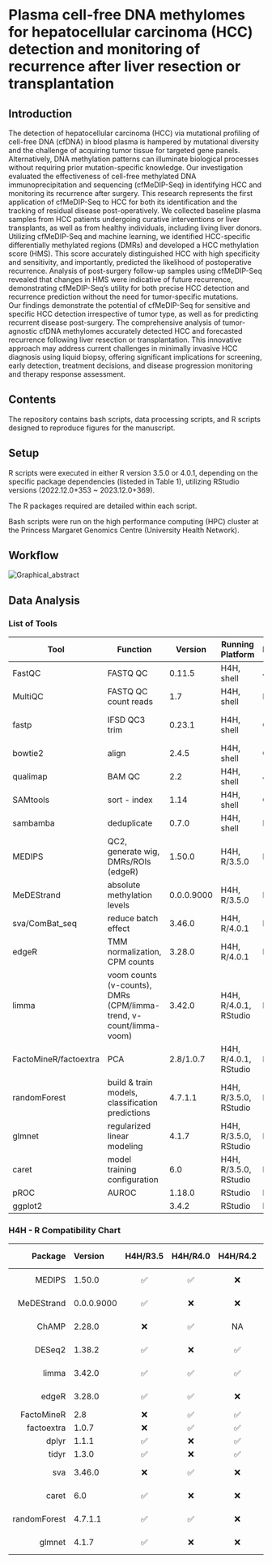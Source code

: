 # Plasma cell-free DNA methylomes for hepatocellular carcinoma (HCC) detection and monitoring of recurrence after liver resection or transplantation

## Introduction
The detection of hepatocellular carcinoma (HCC) via mutational profiling of cell-free DNA (cfDNA) in blood plasma is hampered by mutational diversity and the challenge of acquiring tumor tissue for targeted gene panels. Alternatively, DNA methylation patterns can illuminate biological processes without requiring prior mutation-specific knowledge. Our investigation evaluated the effectiveness of cell-free methylated DNA immunoprecipitation and sequencing (cfMeDIP-Seq) in identifying HCC and monitoring its recurrence after surgery.
This research represents the first application of cfMeDIP-Seq to HCC for both its identification and the tracking of residual disease post-operatively. We collected baseline plasma samples from HCC patients undergoing curative interventions or liver transplants, as well as from healthy individuals, including living liver donors. Utilizing cfMeDIP-Seq and machine learning, we identified HCC-specific differentially methylated regions (DMRs) and developed a HCC methylation score (HMS). This score accurately distinguished HCC with high specificity and sensitivity, and importantly, predicted the likelihood of postoperative recurrence. Analysis of post-surgery follow-up samples using cfMeDIP-Seq revealed that changes in HMS were indicative of future recurrence, demonstrating cfMeDIP-Seq’s utility for both precise HCC detection and recurrence prediction without the need for tumor-specific mutations.  
Our findings demonstrate the potential of cfMeDIP-Seq for sensitive and specific HCC detection irrespective of tumor type, as well as for predicting recurrent disease post-surgery. The comprehensive analysis of tumor-agnostic cfDNA methylomes accurately detected HCC and forecasted recurrence following liver resection or transplantation. This innovative approach may address current challenges in minimally invasive HCC diagnosis using liquid biopsy, offering significant implications for screening, early detection, treatment decisions, and disease progression monitoring and therapy response assessment.

## Contents
The repository contains bash scripts, data processing scripts, and R scripts designed to reproduce figures for the manuscript.

## Setup
R scripts were executed in either R version 3.5.0 or 4.0.1, depending on the specific package dependencies (listeded in Table 1), utilizing RStudio versions (2022.12.0+353 ~ 2023.12.0+369).  

The R packages required are detailed within each script.  

Bash scripts were run on the high performance computing (HPC) cluster at the Princess Margaret Genomics Centre (University Health Network).

## Workflow
![Graphical_abstract](https://github.com/pughlab/HCC_cfMeDIP/assets/109993615/91b31a5c-1920-4214-99c9-5d5c28981fb4)

## Data Analysis
### List of Tools
| Tool         | Function                                   | Version    | Running Platform  | Language | Alternative                | Link                                                             |
|--------------|--------------------------------------------|------------|-------------------|----------|----------------------------|------------------------------------------------------------------|
| FastQC       | FASTQ QC                                   | 0.11.5     | H4H, shell        | Java     |                            | http://www.bioinformatics.babraham.ac.uk/projects/fastqc        |
| MultiQC      | FASTQ QC count reads                       | 1.7        | H4H, shell        | Python   |                            | https://multiqc.info                                             |
| fastp        | IFSD QC3 trim                              | 0.23.1     | H4H, shell        | C++      | Trim Galore, Trimmomatic, Cutadapt | https://github.com/OpenGene/fastp                  |
| bowtie2      | align                                      | 2.4.5      | H4H, shell        | C++      | BWA-mem                     | https://bowtie-bio.sourceforge.net/bowtie2/index.shtml          |
| qualimap     | BAM QC                                     | 2.2        | H4H, shell        | Java     |                            | http://qualimap.conesalab.org                                   |
| SAMtools     | sort - index                               | 1.14       | H4H, shell        | C        | Picard                      | http://www.htslib.org                                           |
| sambamba     | deduplicate                                | 0.7.0      | H4H, shell        | D        | SAMtools, Picard            | https://lomereiter.github.io/sambamba                           |
| MEDIPS       | QC2, generate wig, DMRs/ROIs (edgeR)       | 1.50.0     | H4H, R/3.5.0      | R        | DESeq2                      | https://doi.org/doi:10.18129/B9.bioc.MEDIPS                     |
| MeDEStrand   | absolute methylation levels                | 0.0.0.9000 | H4H, R/3.5.0      | R        |                            | https://github.com/jxu1234/MeDEStrand                           |
| sva/ComBat_seq | reduce batch effect                       | 3.46.0     | H4H, R/4.0.1      | R        |                            | https://github.com/zhangyuqing/ComBat-seq                       |
| edgeR        | TMM normalization, CPM counts              | 3.28.0     | H4H, R/4.0.1      | R        |                            | https://bioconductor.org/packages/release/bioc/html/edgeR.html  |
| limma        | voom counts (v-counts), DMRs (CPM/limma-trend, v-count/limma-voom) | 3.42.0 | H4H, R/4.0.1, RStudio | R  |                            | https://bioconductor.org/packages/release/bioc/html/limma.html  |
| FactoMineR/factoextra | PCA                              | 2.8/1.0.7  | H4H, R/4.0.1, RStudio | R  |                            | https://rpkgs.datanovia.com/factoextra/index.html               |
| randomForest | build & train models, classification predictions | 4.7.1.1  | H4H, R/3.5.0, RStudio | R  |                            | https://www.stat.berkeley.edu/users/breiman/RandomForests       |
| glmnet       | regularized linear modeling                | 4.1.7      | H4H, R/3.5.0, RStudio | R  |                            | https://glmnet.stanford.edu/index.html                          |
| caret        | model training configuration               | 6.0        | H4H, R/3.5.0, RStudio | R  |                            | https://topepo.github.io/caret                                  |
| pROC         | AUROC                                      | 1.18.0     | RStudio           | R        |                            | https://xrobin.github.io/pROC                                   |
| ggplot2      |                                            | 3.4.2      | RStudio           | R        |                            | https://ggplot2.tidyverse.org                                   |

### H4H - R Compatibility Chart

|      Package | Version    | H4H/R3.5 | H4H/R4.0 | H4H/R4.2 | --mem  | Running Time |
| -----------: | :--------- | :------: | :------: | :------: | ------ | ------------ |
|       MEDIPS | 1.50.0     |   ✅    |    ✅     |  ❌  | ≥ 180G | ~1 day       |
|   MeDEStrand | 0.0.0.9000 |    ✅    |  ❌  |  ❌  | ≥ 180G | 1~2 days     |
|        ChAMP | 2.28.0     |  ❌  |    ✅     |    NA    | ≥ 300G | 1~2 days     |
|       DESeq2 | 1.38.2     |    ✅     |  ❌  |    ✅     | ≥ 180G | ~1 day       |
|        limma | 3.42.0     |    ✅     |    ✅     |    ✅     |        | 1~2 days     |
|        edgeR | 3.28.0     |    ✅     |    ✅    |  ❌  |        | 1~2 days     |
|   FactoMineR | 2.8        |  ❌  |    ✅    |    ✅    |        |              |
|   factoextra | 1.0.7      |  ❌  |    ✅     |    ✅     |        |              |
|        dplyr | 1.1.1      |    ✅    |  ❌  |    ✅     |        |              |
|        tidyr | 1.3.0      |    ✅     |  ❌  |    ✅     |        |              |
|          sva | 3.46.0     |  ❌ |    ✅     |  ❌ | ≥ 500G | ~1 day       |
|        caret | 6.0        |    ✅     |  ❌  |  ❌ | ≥ 80G  | ~2 days      |
| randomForest | 4.7.1.1    |    ✅    |    ✅     | ❌  | ≥ 80G  | ~2 days      |
|       glmnet | 4.1.7      |    ✅     |  ❌  |  ❌  | ≥ 80G  | ~2 days      |
